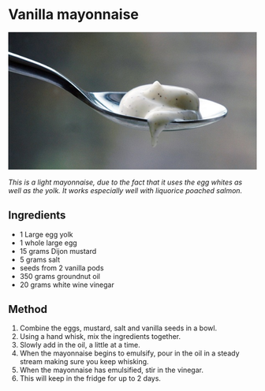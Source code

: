 # Vanilla mayonnaise

![Vanilla mayonnaise](resources/vanilla-mayonnaise.jpg)

*This is a light mayonnaise, due to the fact that it uses the egg whites as well as the yolk. It works especially well with liquorice poached salmon.*


## Ingredients
- 1 Large egg yolk
- 1 whole large egg
- 15 grams Dijon mustard
- 5 grams salt
- seeds from 2 vanilla pods
- 350 grams groundnut oil
- 20 grams white wine vinegar

## Method
1. Combine the eggs, mustard, salt and vanilla seeds in a bowl.
1. Using a hand whisk, mix the ingredients together.
1. Slowly add in the oil, a little at a time.
1. When the mayonnaise begins to emulsify, pour in the oil in a steady stream making sure you keep whisking.
1. When the mayonnaise has emulsified, stir in the vinegar.
1. This will keep in the fridge for up to 2 days.